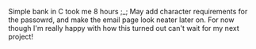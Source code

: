 Simple bank in C took me 8 hours ;_;
May add character requirements for the passowrd, and make the email page look neater later on.
For now though I'm really happy with how this turned out can't wait for my next project!
